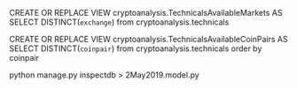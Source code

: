 CREATE OR REPLACE VIEW cryptoanalysis.TechnicalsAvailableMarkets
AS
SELECT DISTINCT(`exchange`) from cryptoanalysis.technicals

CREATE OR REPLACE VIEW cryptoanalysis.TechnicalsAvailableCoinPairs
AS
SELECT DISTINCT(`coinpair`) from cryptoanalysis.technicals order by coinpair

python manage.py inspectdb  > 2May2019.model.py

